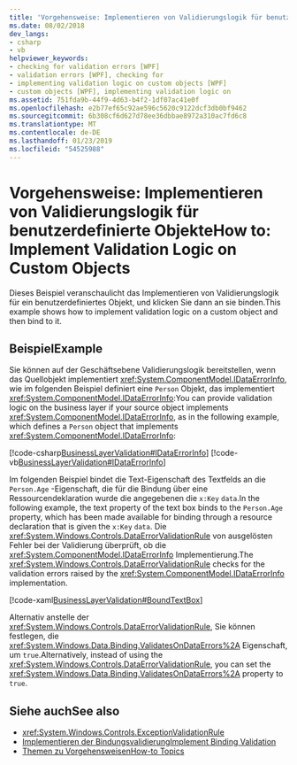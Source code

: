 ```yaml
---
title: 'Vorgehensweise: Implementieren von Validierungslogik für benutzerdefinierte Objekte'
ms.date: 08/02/2018
dev_langs:
- csharp
- vb
helpviewer_keywords:
- checking for validation errors [WPF]
- validation errors [WPF], checking for
- implementing validation logic on custom objects [WPF]
- custom objects [WPF], implementing validation logic on
ms.assetid: 751fda9b-44f9-4d63-b4f2-1df07ac41e0f
ms.openlocfilehash: e2b77ef65c92ae596c5620c9122dcf3db0bf9462
ms.sourcegitcommit: 6b308cf6d627d78ee36dbbae8972a310ac7fd6c8
ms.translationtype: MT
ms.contentlocale: de-DE
ms.lasthandoff: 01/23/2019
ms.locfileid: "54525988"
---
```

# <a name="how-to-implement-validation-logic-on-custom-objects"></a><span data-ttu-id="bf1c5-102">Vorgehensweise: Implementieren von Validierungslogik für benutzerdefinierte Objekte</span><span class="sxs-lookup"><span data-stu-id="bf1c5-102">How to: Implement Validation Logic on Custom Objects</span></span>
<span data-ttu-id="bf1c5-103">Dieses Beispiel veranschaulicht das Implementieren von Validierungslogik für ein benutzerdefiniertes Objekt, und klicken Sie dann an sie binden.</span><span class="sxs-lookup"><span data-stu-id="bf1c5-103">This example shows how to implement validation logic on a custom object and then bind to it.</span></span>  
  
## <a name="example"></a><span data-ttu-id="bf1c5-104">Beispiel</span><span class="sxs-lookup"><span data-stu-id="bf1c5-104">Example</span></span>  
 <span data-ttu-id="bf1c5-105">Sie können auf der Geschäftsebene Validierungslogik bereitstellen, wenn das Quellobjekt implementiert <xref:System.ComponentModel.IDataErrorInfo>, wie im folgenden Beispiel definiert eine `Person` Objekt, das implementiert <xref:System.ComponentModel.IDataErrorInfo>:</span><span class="sxs-lookup"><span data-stu-id="bf1c5-105">You can provide validation logic on the business layer if your source object implements <xref:System.ComponentModel.IDataErrorInfo>, as in the following example, which defines a `Person` object that implements <xref:System.ComponentModel.IDataErrorInfo>:</span></span>  
  
 [!code-csharp[BusinessLayerValidation#IDataErrorInfo](../../../../samples/snippets/csharp/VS_Snippets_Wpf/BusinessLayerValidation/CSharp/Data.cs#idataerrorinfo)]
 [!code-vb[BusinessLayerValidation#IDataErrorInfo](../../../../samples/snippets/visualbasic/VS_Snippets_Wpf/BusinessLayerValidation/VisualBasic/Data.vb#idataerrorinfo)]  
  
 <span data-ttu-id="bf1c5-106">Im folgenden Beispiel bindet die Text-Eigenschaft des Textfelds an die `Person.Age` -Eigenschaft, die für die Bindung über eine Ressourcendeklaration wurde die angegebenen die `x:Key` `data`.</span><span class="sxs-lookup"><span data-stu-id="bf1c5-106">In the following example, the text property of the text box binds to the `Person.Age` property, which has been made available for binding through a resource declaration that is given the `x:Key` `data`.</span></span> <span data-ttu-id="bf1c5-107">Die <xref:System.Windows.Controls.DataErrorValidationRule> von ausgelösten Fehler bei der Validierung überprüft, ob die <xref:System.ComponentModel.IDataErrorInfo> Implementierung.</span><span class="sxs-lookup"><span data-stu-id="bf1c5-107">The <xref:System.Windows.Controls.DataErrorValidationRule> checks for the validation errors raised by the <xref:System.ComponentModel.IDataErrorInfo> implementation.</span></span>  
  
 [!code-xaml[BusinessLayerValidation#BoundTextBox](../../../../samples/snippets/csharp/VS_Snippets_Wpf/BusinessLayerValidation/CSharp/Window1.xaml?highlight=8,11-19,25-42)]  
  
 <span data-ttu-id="bf1c5-108">Alternativ anstelle der <xref:System.Windows.Controls.DataErrorValidationRule>, Sie können festlegen, die <xref:System.Windows.Data.Binding.ValidatesOnDataErrors%2A> Eigenschaft, um `true`.</span><span class="sxs-lookup"><span data-stu-id="bf1c5-108">Alternatively, instead of using the <xref:System.Windows.Controls.DataErrorValidationRule>, you can set the <xref:System.Windows.Data.Binding.ValidatesOnDataErrors%2A> property to `true`.</span></span>  
  
## <a name="see-also"></a><span data-ttu-id="bf1c5-109">Siehe auch</span><span class="sxs-lookup"><span data-stu-id="bf1c5-109">See also</span></span>
- <xref:System.Windows.Controls.ExceptionValidationRule>
- [<span data-ttu-id="bf1c5-110">Implementieren der Bindungsvalidierung</span><span class="sxs-lookup"><span data-stu-id="bf1c5-110">Implement Binding Validation</span></span>](../../../../docs/framework/wpf/data/how-to-implement-binding-validation.md)
- [<span data-ttu-id="bf1c5-111">Themen zu Vorgehensweisen</span><span class="sxs-lookup"><span data-stu-id="bf1c5-111">How-to Topics</span></span>](../../../../docs/framework/wpf/data/data-binding-how-to-topics.md)
